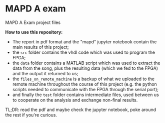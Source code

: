 # MAPD A exam
MAPD A Exam project files                

**How to use this repository:**

- The report in pdf format and the "mapd" jupyter notebook contain the main results of this project;                        
- the `src` folder contains the vhdl code which was used to program the FPGA;                                      
- the `data` folder contains a MATLAB script which was used to extract the data from the song, plus the resulting data (which we fed to the FPGA) and the output it returned to us;                        
- the `files_on_remote_machine` is a backup of what we uploaded to the remote machine throughout the course of this project (e.g. the python scripts needed to communicate with the FPGA through the serial port);
- and finally the `test` folder contains intermediate files, used between us to cooperate on the analysis and exchange non-final results.

TL;DR: read the pdf and maybe check the jupyter notebook, poke around the rest if you're curious.
